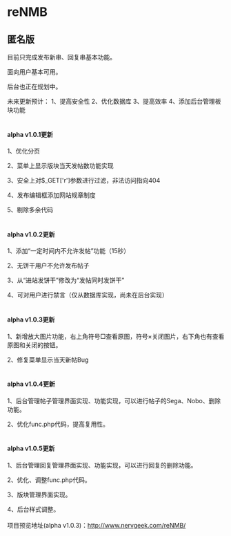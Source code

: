 # reNMB
<h2>匿名版</h2>

目前只完成发布新串、回复串基本功能。

面向用户基本可用。

后台也正在规划中。

未来更新预计：
1、提高安全性
2、优化数据库
3、提高效率
4、添加后台管理板块功能
</br></br>
<h4>alpha v1.0.1更新</h4>

1、优化分页

2、菜单上显示版块当天发帖数功能实现

3、安全上对$_GET['r']参数进行过滤，非法访问指向404

4、发布编辑框添加网站规章制度

5、剔除多余代码
</br></br>
<h4>alpha v1.0.2更新</h4>

1、添加“一定时间内不允许发帖”功能（15秒）

2、无饼干用户不允许发布帖子

3、从“进站发饼干”修改为“发帖同时发饼干”

4、可对用户进行禁言（仅从数据库实现，尚未在后台实现）
</br></br>
<h4>alpha v1.0.3更新</h4>

1、新增放大图片功能，右上角符号□查看原图，符号×关闭图片，右下角也有查看原图和关闭的按钮。

2、修复菜单显示当天新帖Bug
</br></br>
<h4>alpha v1.0.4更新</h4>

1、后台管理帖子管理界面实现、功能实现，可以进行帖子的Sega、Nobo、删除功能。

2、优化func.php代码，提高复用性。
</br></br>
<h4>alpha v1.0.5更新</h4>

1、后台管理回复管理界面实现、功能实现，可以进行回复的删除功能。

2、优化、调整func.php代码。

3、版块管理界面实现。

4、后台样式调整。
</br></br>
项目预览地址(alpha v1.0.3)：http://www.nervgeek.com/reNMB/
